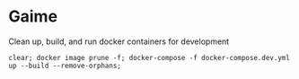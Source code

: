 # Gaime

Clean up, build, and run docker containers for development

`clear; docker image prune -f; docker-compose -f docker-compose.dev.yml up --build --remove-orphans;`
